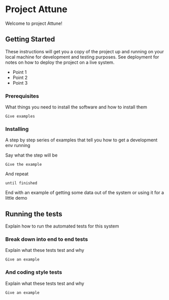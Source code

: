 # Project Attune

Welcome to project Attune!

## Getting Started

These instructions will get you a copy of the project up and running on your local machine for development and testing purposes. See deployment for notes on how to deploy the project on a live system.

* Point 1
* Point 2
* Point 3

### Prerequisites

What things you need to install the software and how to install them

```
Give examples
```

### Installing

A step by step series of examples that tell you how to get a development env running

Say what the step will be

```
Give the example
```

And repeat

```
until finished
```

End with an example of getting some data out of the system or using it for a little demo

## Running the tests

Explain how to run the automated tests for this system

### Break down into end to end tests

Explain what these tests test and why

```
Give an example
```

### And coding style tests

Explain what these tests test and why

```
Give an example
```
